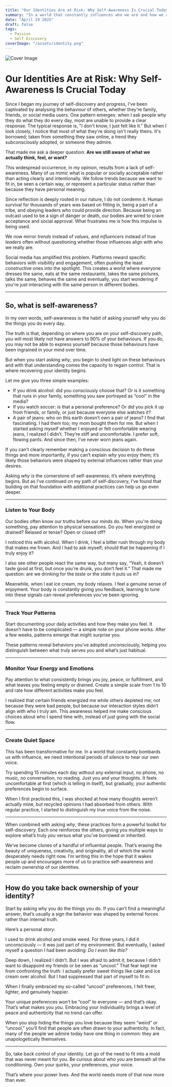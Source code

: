 ```yaml
---
title: "Our Identities Are at Risk: Why Self-Awareness Is Crucial Today"
summary: "In a world that constantly influences who we are and how we act, reclaiming your identity begins with one question: Why do I do what I do? This blog explores how to practice self-awareness and take back ownership of your life."
date: "April 29 2025"
draft: false
tags:
  - Passion
  - Self Discovery
coverImage: "/assets/identity.png"
---
```


![Cover Image](/assets/identity.png)

# Our Identities Are at Risk: Why Self-Awareness Is Crucial Today

Since I began my journey of self-discovery and progress, I've been captivated by analysing the behaviour of others, whether they're family, friends, or social media users. One pattern emerges: when I ask people why they do what they do every day, most are unable to provide a clear response. The typical response is, "I don't know, I just felt like it." But when I look closely, I notice that most of what they're doing isn't really theirs. It's borrowed; taken from something they saw online, a trend they subconsciously adopted, or someone they admire.

That made me ask a deeper question: **Are we still aware of what we actually think, feel, or want?**

This widespread occurrence, in my opinion, results from a lack of self-awareness. Many of us mimic what is popular or socially acceptable rather than acting clearly and intentionally. We follow trends because we want to fit in, be seen a certain way, or represent a particular status rather than because they have personal meaning.

Since reflection is deeply rooted in our nature, I do not condemn it. Human survival for thousands of years was based on fitting in, being a part of a tribe, and obeying leaders who could provide direction. Because being an outcast used to be a sign of danger or death, our bodies are wired to crave acceptance and social approval. What frustrates me is how this impulse is being used.

We now mirror _trends_ instead of _values_, and _influencers_ instead of true _leaders_ often without questioning whether those influences align with who we really are.

Social media has amplified this problem. Platforms reward specific behaviors with visibility and engagement, often pushing the least constructive ones into the spotlight. This creates a world where everyone dresses the same, eats at the same restaurants, takes the same pictures, talks the same, behaves the same and eventually, you start wondering if you're just interacting with the same person in different bodies.

---

## So, what is self-awareness?

In my own words, self-awareness is the habit of asking yourself why you do the things you do every day.

The truth is that, depending on where you are on your self-discovery path, you will most likely not have answers to 90% of your behaviours. If you do, you may not be able to express yourself because those behaviours have been ingrained in your mind over time.

But when you start asking _why_, you begin to shed light on these behaviours and with that understanding comes the capacity to regain control. That is where recovering your identity begins.

Let me give you three simple examples:

- If you drink alcohol: did you consciously choose that? Or is it something that runs in your family, something you saw portrayed as “cool” in the media?
- If you watch soccer: is that a personal preference? Or did you pick it up from friends, or family, or just because everyone else watches it?
- A pair of jeans: who on this earth doesn’t own a pair of jeans? I find that fascinating. I had them too; my mom bought them for me. But when I started asking myself whether I enjoyed or felt comfortable wearing jeans, I realized I didn’t. They’re stiff and uncomfortable. I prefer soft, flowing pants. And since then, I’ve never worn jeans again.

If you can’t clearly remember making a conscious decision to do these things and more importantly, if you can’t explain _why_ you enjoy them; it’s likely those behaviors were shaped by external influences rather than your desires.

Asking _why_ is the cornerstone of self-awareness; it’s where everything begins. But as I’ve continued on my path of self-discovery, I’ve found that building on that foundation with additional practices can help us go even deeper.

---

### Listen to Your Body

Our bodies often know our truths before our minds do. When you're doing something, pay attention to physical sensations. Do you feel energized or drained? Relaxed or tense? Open or closed off?

I noticed this with alcohol. When I drink, I feel a bitter rush through my body that makes me frown. And I had to ask myself; should that be happening if I truly enjoy it?

I also see other people react the same way, but many say, “Yeah, it doesn’t taste good at first, but once you're drunk, you don’t feel it.” That made me question: are we drinking for the _taste_ or the _state_ it puts us in?

Meanwhile, when I eat ice cream, my body relaxes. I feel a genuine sense of enjoyment. Your body is constantly giving you feedback, learning to tune into these signals can reveal preferences you've been ignoring.

---

### Track Your Patterns

Start documenting your daily activities and how they make you feel. It doesn’t have to be complicated — a simple note on your phone works. After a few weeks, patterns emerge that might surprise you.

These patterns reveal behaviors you’ve adopted unconsciously, helping you distinguish between what truly serves you and what’s just habitual.

---

### Monitor Your Energy and Emotions

Pay attention to what consistently brings you joy, peace, or fulfillment, and what leaves you feeling empty or drained. Create a simple scale from 1 to 10 and rate how different activities make you feel.

I realized that certain friends energized me while others depleted me; not because they were bad people, but because our interaction styles didn’t align with who I truly am. This awareness helped me make conscious choices about who I spend time with, instead of just going with the social flow.

---

### Create Quiet Space

This has been transformative for me. In a world that constantly bombards us with influence, we need intentional periods of silence to hear our own voice.

Try spending 15 minutes each day without any external input, no phone, no music, no conversation, no reading. Just you and your thoughts. It feels uncomfortable at first (which is telling in itself), but gradually, your authentic preferences begin to surface.

When I first practiced this, I was shocked at how many thoughts weren’t actually mine, but recycled opinions I had absorbed from others. With regular practice, I started to distinguish my true voice from the noise.

---

When combined with asking _why_, these practices form a powerful toolkit for self-discovery. Each one reinforces the others, giving you multiple ways to explore what’s truly _you_ versus what you’ve borrowed or inherited.

We’ve become clones of a handful of influential people. That’s erasing the beauty of uniqueness, creativity, and originality, all of which the world desperately needs right now. I’m writing this in the hope that it wakes people up and encourages more of us to practice self-awareness and reclaim ownership of our identities.

---

## How do you take back ownership of your identity?

Start by asking why you do the things you do. If you can’t find a meaningful answer, that’s usually a sign the behavior was shaped by external forces rather than internal truth.

Here’s a personal story:

I used to drink alcohol and smoke weed. For three years, I did it unconsciously — it was just part of my environment. But eventually, I asked myself a question I had been avoiding: _Do I even like this?_

Deep down, I realized I didn’t. But I was afraid to admit it, because I didn’t want to disappoint my friends or be seen as “uncool.” That fear kept me from confronting the truth: I actually prefer sweet things like cake and ice cream over alcohol. But I had suppressed that part of myself to fit in.

When I finally embraced my so-called “uncool” preferences, I felt freer, lighter, and genuinely happier.

Your unique preferences won’t be “cool” to everyone — and that’s okay. That’s what makes you _you_. Embracing your individuality brings a level of peace and authenticity that no trend can offer.

When you stop hiding the things you love because they seem “weird” or “uncool,” you’ll find that people are often drawn to your authenticity. In fact, many of the people we admire today have one thing in common: they are unapologetically themselves.

---

So, take back control of your identity. Let go of the need to fit into a mold that was never meant for you. Be curious about who you are beneath all the conditioning. Own your quirks, your preferences, your voice.

That’s where your power lives. And the world needs more of that now more than ever.
